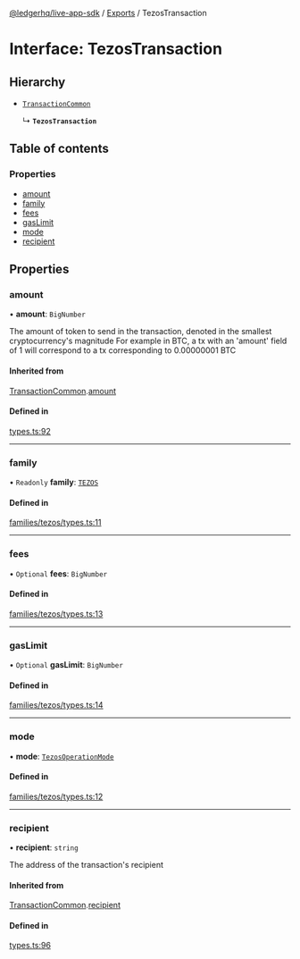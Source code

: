 [@ledgerhq/live-app-sdk](../README.md) / [Exports](../modules.md) / TezosTransaction

# Interface: TezosTransaction

## Hierarchy

- [`TransactionCommon`](TransactionCommon.md)

  ↳ **`TezosTransaction`**

## Table of contents

### Properties

- [amount](TezosTransaction.md#amount)
- [family](TezosTransaction.md#family)
- [fees](TezosTransaction.md#fees)
- [gasLimit](TezosTransaction.md#gaslimit)
- [mode](TezosTransaction.md#mode)
- [recipient](TezosTransaction.md#recipient)

## Properties

### amount

• **amount**: `BigNumber`

The amount of token to send in the transaction, denoted in the smallest cryptocurrency's magnitude
For example in BTC, a tx with an 'amount' field of 1 will correspond to a tx corresponding to 0.00000001 BTC

#### Inherited from

[TransactionCommon](TransactionCommon.md).[amount](TransactionCommon.md#amount)

#### Defined in

[types.ts:92](https://github.com/LedgerHQ/live-app-sdk/blob/main/src/types.ts#L92)

___

### family

• `Readonly` **family**: [`TEZOS`](../enums/FAMILIES.md#tezos)

#### Defined in

[families/tezos/types.ts:11](https://github.com/LedgerHQ/live-app-sdk/blob/main/src/families/tezos/types.ts#L11)

___

### fees

• `Optional` **fees**: `BigNumber`

#### Defined in

[families/tezos/types.ts:13](https://github.com/LedgerHQ/live-app-sdk/blob/main/src/families/tezos/types.ts#L13)

___

### gasLimit

• `Optional` **gasLimit**: `BigNumber`

#### Defined in

[families/tezos/types.ts:14](https://github.com/LedgerHQ/live-app-sdk/blob/main/src/families/tezos/types.ts#L14)

___

### mode

• **mode**: [`TezosOperationMode`](../modules.md#tezosoperationmode)

#### Defined in

[families/tezos/types.ts:12](https://github.com/LedgerHQ/live-app-sdk/blob/main/src/families/tezos/types.ts#L12)

___

### recipient

• **recipient**: `string`

The address of the transaction's recipient

#### Inherited from

[TransactionCommon](TransactionCommon.md).[recipient](TransactionCommon.md#recipient)

#### Defined in

[types.ts:96](https://github.com/LedgerHQ/live-app-sdk/blob/main/src/types.ts#L96)
